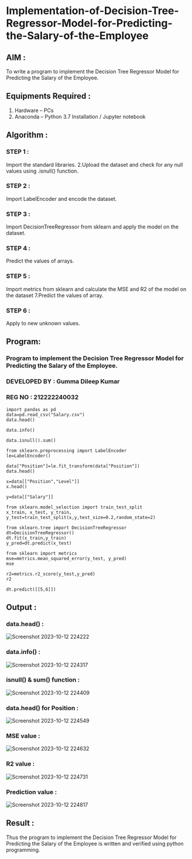 # Implementation-of-Decision-Tree-Regressor-Model-for-Predicting-the-Salary-of-the-Employee

## AIM :

To write a program to implement the Decision Tree Regressor Model for Predicting the Salary of the Employee.

## Equipments Required :

1. Hardware – PCs
2. Anaconda – Python 3.7 Installation / Jupyter notebook

## Algorithm :

### STEP 1 :

Import the standard libraries. 2.Upload the dataset and check for any null values using .isnull() function.

### STEP 2 :

Import LabelEncoder and encode the dataset.

### STEP 3 :

Import DecisionTreeRegressor from sklearn and apply the model on the dataset.

### STEP 4 :

Predict the values of arrays.

### STEP 5 :

Import metrics from sklearn and calculate the MSE and R2 of the model on the dataset 7.Predict the values of array.

### STEP 6 :

Apply to new unknown values.

## Program:

### Program to implement the Decision Tree Regressor Model for Predicting the Salary of the Employee.

### DEVELOPED BY : Gumma Dileep Kumar

### REG NO :  212222240032

```
import pandas as pd
data=pd.read_csv("Salary.csv")
data.head()

data.info()

data.isnull().sum()

from sklearn.preprocessing import LabelEncoder
le=LabelEncoder()

data["Position"]=le.fit_transform(data["Position"])
data.head()

x=data[["Position","Level"]]
x.head()

y=data[["Salary"]]

from sklearn.model_selection import train_test_split
x_train, x_test, y_train, y_test=train_test_split(x,y,test_size=0.2,random_state=2)

from sklearn.tree import DecisionTreeRegressor
dt=DecisionTreeRegressor()
dt.fit(x_train,y_train)
y_pred=dt.predict(x_test)

from sklearn import metrics
mse=metrics.mean_squared_error(y_test, y_pred)
mse

r2=metrics.r2_score(y_test,y_pred)
r2

dt.predict([[5,6]])

```
## Output :

### data.head() :

![Screenshot 2023-10-12 224222](https://github.com/Abrinnisha6/Implementation-of-Decision-Tree-Regressor-Model-for-Predicting-the-Salary-of-the-Employee/assets/118889454/fa3ada63-c51a-4970-a015-4bae843d989f)

### data.info() :

![Screenshot 2023-10-12 224317](https://github.com/Abrinnisha6/Implementation-of-Decision-Tree-Regressor-Model-for-Predicting-the-Salary-of-the-Employee/assets/118889454/81ab6bf9-1a05-47c3-a0b3-326a9128db00)

### isnull() & sum() function :

![Screenshot 2023-10-12 224409](https://github.com/Abrinnisha6/Implementation-of-Decision-Tree-Regressor-Model-for-Predicting-the-Salary-of-the-Employee/assets/118889454/75c5fc33-ffb1-40e9-b35c-6cf2aac31807)

### data.head() for Position :

![Screenshot 2023-10-12 224549](https://github.com/Abrinnisha6/Implementation-of-Decision-Tree-Regressor-Model-for-Predicting-the-Salary-of-the-Employee/assets/118889454/0f30faa4-5d10-4d92-af48-2c883186200b)

### MSE value :

![Screenshot 2023-10-12 224632](https://github.com/Abrinnisha6/Implementation-of-Decision-Tree-Regressor-Model-for-Predicting-the-Salary-of-the-Employee/assets/118889454/cd7d5944-856d-426c-97ac-85c14579ea78)

### R2 value :

![Screenshot 2023-10-12 224731](https://github.com/Abrinnisha6/Implementation-of-Decision-Tree-Regressor-Model-for-Predicting-the-Salary-of-the-Employee/assets/118889454/786ca748-9e78-450a-a159-9bd17c972077)

### Prediction value :

![Screenshot 2023-10-12 224817](https://github.com/Abrinnisha6/Implementation-of-Decision-Tree-Regressor-Model-for-Predicting-the-Salary-of-the-Employee/assets/118889454/ff936744-92dd-42d0-9d98-1b591fc7b5c2)


## Result :

Thus the program to implement the Decision Tree Regressor Model for Predicting the Salary of the Employee is written and verified using python programming.
